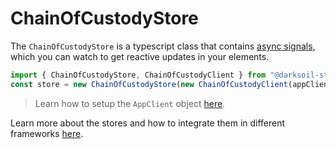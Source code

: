# ChainOfCustodyStore

The `ChainOfCustodyStore` is a typescript class that contains [async signals](https://www.npmjs.com/package/async-signals), which you can watch to get reactive updates in your elements.

```js
import { ChainOfCustodyStore, ChainOfCustodyClient } from "@darksoil-studio/chain-of-custody-zome";
const store = new ChainOfCustodyStore(new ChainOfCustodyClient(appClient, 'my-role-name'));
```

> Learn how to setup the `AppClient` object [here](https://www.npmjs.com/package/@holochain/client).

Learn more about the stores and how to integrate them in different frameworks [here](https://darksoil.studio/tnesh-stack).
